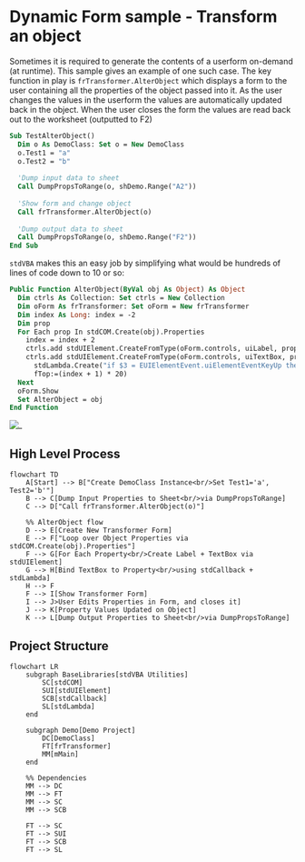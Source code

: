 
# Dynamic Form sample - Transform an object

Sometimes it is required to generate the contents of a userform on-demand (at runtime). This sample gives an example of one such case. The key function in play is `frTransformer.AlterObject` which displays a form to the user containing all the properties of the object passed into it. As the user changes the values in the userform the values are automatically updated back in the object. When the user closes the form the values are read back out to the worksheet (outputted to F2)

```vb
Sub TestAlterObject()
  Dim o As DemoClass: Set o = New DemoClass
  o.Test1 = "a"
  o.Test2 = "b"
  
  'Dump input data to sheet
  Call DumpPropsToRange(o, shDemo.Range("A2"))
  
  'Show form and change object
  Call frTransformer.AlterObject(o)
  
  'Dump output data to sheet
  Call DumpPropsToRange(o, shDemo.Range("F2"))
End Sub
```

`stdVBA` makes this an easy job by simplifying what would be hundreds of lines of code down to 10 or so:

```vb
Public Function AlterObject(ByVal obj As Object) As Object
  Dim ctrls As Collection: Set ctrls = New Collection
  Dim oForm As frTransformer: Set oForm = New frTransformer
  Dim index As Long: index = -2
  Dim prop
  For Each prop In stdCOM.Create(obj).Properties
    index = index + 2
    ctrls.add stdUIElement.CreateFromType(oForm.controls, uiLabel, prop & "_label", prop, fTop:=index * 20)
    ctrls.add stdUIElement.CreateFromType(oForm.controls, uiTextBox, prop & "_field", , CallByName(obj, prop, VbGet), _
      stdLambda.Create("if $3 = EUIElementEvent.uiElementEventKeyUp then let $1." & prop & " = $2.value end").Bind(obj), _ 
      fTop:=(index + 1) * 20)
  Next
  oForm.Show
  Set AlterObject = obj
End Function
```

![_](./docs//TransformerExample.png)

## High Level Process

```mermaid
flowchart TD
    A[Start] --> B["Create DemoClass Instance<br/>Set Test1='a', Test2='b'"]
    B --> C[Dump Input Properties to Sheet<br/>via DumpPropsToRange]
    C --> D["Call frTransformer.AlterObject(o)"]
    
    %% AlterObject flow
    D --> E[Create New Transformer Form]
    E --> F["Loop over Object Properties via stdCOM.Create(obj).Properties"]
    F --> G[For Each Property<br/>Create Label + TextBox via stdUIElement]
    G --> H[Bind TextBox to Property<br/>using stdCallback + stdLambda]
    H --> F
    F --> I[Show Transformer Form]
    I --> J>User Edits Properties in Form, and closes it]
    J --> K[Property Values Updated on Object]
    K --> L[Dump Output Properties to Sheet<br/>via DumpPropsToRange]
```

## Project Structure

```mermaid
flowchart LR
    subgraph BaseLibraries[stdVBA Utilities]
        SC[stdCOM]
        SUI[stdUIElement]
        SCB[stdCallback]
        SL[stdLambda]
    end

    subgraph Demo[Demo Project]
        DC[DemoClass]
        FT[frTransformer]
        MM[mMain]
    end

    %% Dependencies
    MM --> DC
    MM --> FT
    MM --> SC
    MM --> SCB

    FT --> SC
    FT --> SUI
    FT --> SCB
    FT --> SL
```